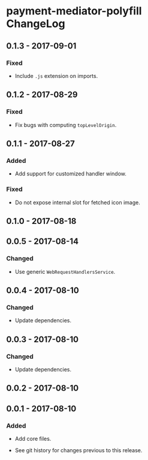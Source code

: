 # payment-mediator-polyfill ChangeLog

## 0.1.3 - 2017-09-01

### Fixed
- Include `.js` extension on imports.

## 0.1.2 - 2017-08-29

### Fixed
- Fix bugs with computing `topLevelOrigin`.

## 0.1.1 - 2017-08-27

### Added
- Add support for customized handler window.

### Fixed
- Do not expose internal slot for fetched icon image.

## 0.1.0 - 2017-08-18

## 0.0.5 - 2017-08-14

### Changed
- Use generic `WebRequestHandlersService`.

## 0.0.4 - 2017-08-10

### Changed
- Update dependencies.

## 0.0.3 - 2017-08-10

### Changed
- Update dependencies.

## 0.0.2 - 2017-08-10

## 0.0.1 - 2017-08-10

### Added
- Add core files.

- See git history for changes previous to this release.
